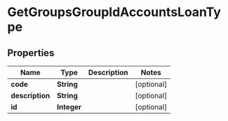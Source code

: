 

# GetGroupsGroupIdAccountsLoanType


## Properties

| Name | Type | Description | Notes |
|------------ | ------------- | ------------- | -------------|
|**code** | **String** |  |  [optional] |
|**description** | **String** |  |  [optional] |
|**id** | **Integer** |  |  [optional] |



